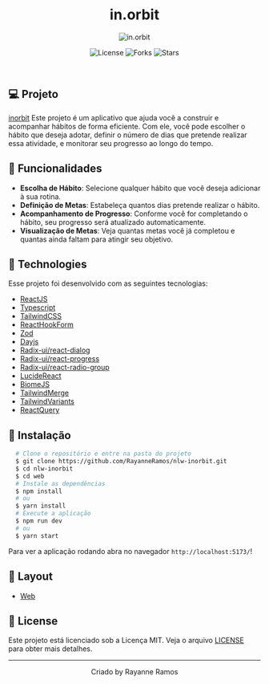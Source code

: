 <h1 align='center'>in.orbit</h1>

<p align='center'>
  <img src='https://github.com/user-attachments/assets/1db9489e-d9b7-4f98-a139-ffea3dcd8712' alt='in.orbit' />
</p>

<p  align='center'>
  <img src='https://img.shields.io/badge/license-MIT-%23835afd' alt='License' />
  <img src='https://img.shields.io/badge/forks-MIT-%23835afd' alt='Forks' />
  <img src='https://img.shields.io/badge/stars-MIT-%23835afd' alt='Stars' />
</p>

<br>

## 💻 Projeto

[inorbit](https://nlw-inorbit-ky6sa7qtr-rayanneramos-projects.vercel.app/) Este projeto é um aplicativo que ajuda você a construir e acompanhar hábitos de forma eficiente. Com ele, você pode escolher o hábito que deseja adotar, definir o número de dias que pretende realizar essa atividade, e monitorar seu progresso ao longo do tempo.

## 🔧 Funcionalidades

- <strong>Escolha de Hábito</strong>: Selecione qualquer hábito que você deseja adicionar à sua rotina.
- <strong>Definição de Metas</strong>: Estabeleça quantos dias pretende realizar o hábito.
- <strong>Acompanhamento de Progresso</strong>: Conforme você for completando o hábito, seu progresso será atualizado automaticamente.
- <strong>Visualização de Metas</strong>: Veja quantas metas você já completou e quantas ainda faltam para atingir seu objetivo.

## 🧪 Technologies

Esse projeto foi desenvolvido com as seguintes tecnologias:

- [ReactJS](https://react.dev/)
- [Typescript](https://www.typescriptlang.org/)
- [TailwindCSS](https://tailwindcss.com/)
- [ReactHookForm](https://react-hook-form.com/)
- [Zod](https://zod.dev/)
- [Dayjs](https://day.js.org/)
- [Radix-ui/react-dialog](https://www.radix-ui.com/primitives/docs/components/dialog)
- [Radix-ui/react-progress](https://www.radix-ui.com/primitives/docs/components/progress)
- [Radix-ui/react-radio-group](https://www.radix-ui.com/primitives/docs/components/radio-group)
- [LucideReact](https://lucide.dev/guide/packages/lucide-react)
- [BiomeJS](https://biomejs.dev/pt-br/)
- [TailwindMerge](https://www.npmjs.com/package/tailwind-merge)
- [TailwindVariants](https://www.tailwind-variants.org/)
- [ReactQuery](https://tanstack.com/query/latest/docs/framework/react/overview)

## 🚀 Instalação

```bash
  # Clone o repositório e entre na pasta do projeto
  $ git clone https://github.com/RayanneRamos/nlw-inorbit.git
  $ cd nlw-inorbit
  $ cd web
  # Instale as dependências
  $ npm install
  # ou
  $ yarn install
  # Execute a aplicação
  $ npm run dev
  # ou
  $ yarn start
```

Para ver a aplicação rodando abra no navegador `http://localhost:5173/`!

## 🔖 Layout

- [Web](<https://www.figma.com/design/KyTQ8TN4r72GET45yfBixs/NLW-Pocket-JS-%E2%80%A2-in.orbit-(Community)?node-id=2001-337&t=S7QDugNsfTuYbQCX-1>)

## 📝 License

Este projeto está licenciado sob a Licença MIT. Veja o arquivo [LICENSE](LICENSE) para obter mais detalhes.

---

<p align='center'>Criado by Rayanne Ramos</p>
